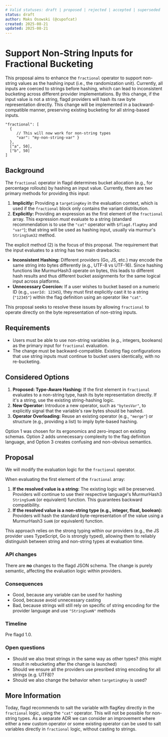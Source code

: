 ```yaml
---
# Valid statuses: draft | proposed | rejected | accepted | superseded
status: draft
author: Maks Osowski (@cupofcat)
created: 2025-08-21
updated: 2025-08-21
---
```


# Support Non-String Inputs for Fractional Bucketing

<!--
This section should be one or two paragraphs that just explains what the goal of this decision is going to be, but without diving too deeply into the "why", "why now", "how", etc.
Ensure anyone opening the document will form a clear understanding of the intent from reading this paragraph(s).
-->
This proposal aims to enhance the `fractional` operator to support non-string values as the hashing input (i.e., the randomization unit). Currently, all inputs are coerced to strings before hashing, which can lead to inconsistent bucketing across different provider implementations. By this change, if the input value is not a string, flagd providers will hash its raw byte representation directly. This change will be implemented in a backward-compatible manner, preserving existing bucketing for all string-based inputs.

```
"fractional": [
  {
     // This will now work for non-string types
     "var": "my-non-string-var" }
  },
  ["a", 50],
  ["b", 50]
]
```

## Background

The `fractional` operator in flagd determines bucket allocation (e.g., for percentage rollouts) by hashing an input value. Currently, there are two primary methods for providing this input:

1.  **Implicitly:** Providing a `targetingKey` in the evaluation context, which is used if the `fractional` block only contains the variant distribution.
1. **Explicitly:** Providing an expression as the first element of the `fractional` array. This expression *must* evaluate to a string (standard recommendation is to use the `"cat"` operator with `$flagd.flagKey` and `"var"`); that string will be used as hashing input, usually via murmur's `StringSum32` method.

The explicit method (2) is the focus of this proposal. The requirement that the input evaluates to a string has two main drawbacks:

*   **Inconsistent Hashing:** Different providers (Go, JS, etc.) may encode the same string into bytes differently (e.g., UTF-8 vs UTF-16). Since hashing functions like MurmurHash3 operate on bytes, this leads to different hash results and thus different bucket assignments for the same logical input across platforms.
*   **Unnecessary Coercion:** If a user wishes to bucket based on a numeric ID (e.g., `userId: 12345`), they must first explicitly cast it to a string (`"12345"`) within the flag definition using an operator like `"cat"`.

This proposal seeks to resolve these issues by allowing `fractional` to operate directly on the byte representation of non-string inputs.

## Requirements

*   Users must be able to use non-string variables (e.g., integers, booleans) as the primary input for `fractional` evaluation.
*   The change must be backward-compatible. Existing flag configurations that use string inputs must continue to bucket users identically, with no re-bucketing.

## Considered Options

1.  **Proposed: Type-Aware Hashing:** If the first element in `fractional` evaluates to a non-string type, hash its byte representation directly. If it's a string, use the existing string-hashing logic.
1.  **New Operator:** Introduce a new operator, such as `"bytesVar"`, to explicitly signal that the variable's raw bytes should be hashed.
1.  **Operator Overloading:** Reuse an existing operator (e.g., `"merge"`) or structure (e.g., providing a list) to imply byte-based hashing.

Option 1 was chosen for its ergonomics and zero-impact on existing schemas. Option 2 adds unnecessary complexity to the flag definition language, and Option 3 creates confusing and non-obvious semantics.

## Proposal

We will modify the evaluation logic for the `fractional` operator.

When evaluating the first element of the `fractional` array:
1.  **If the resolved value is a string:** The existing logic will be preserved. Providers will continue to use their respective language's MurmurHash3 `StringSumN` (or equivalent) function. This guarantees backward compatibility.
2.  **If the resolved value is a non-string type (e.g., integer, float, boolean):** Providers will hash the standard byte-representation of the value using a MurmurHash3 `SumN` (or equivalent) function.

This approach relies on the strong typing within our providers (e.g., the JS provider uses TypeScript, Go is strongly typed), allowing them to reliably distinguish between string and non-string types at evaluation time.

### API changes
There are **no** changes to the flagd JSON schema. The change is purely semantic, affecting the evaluation logic within providers.

### Consequences

* Good, because any variable can be used for hashing
* Good, because avoid unnecessary casting
* Bad, because strings will still rely on specific of string encoding for the provider language and use `"StringSumN"` methods

### Timeline

Pre flagd 1.0.

### Open questions

* Should we also treat strings in the same way as other types? (this might result in rebucketing after the change is launched)
* Should we ensure all the providers use presribed string encoding for all strings (e.g. UTF8)?
* Should we also change the behavior when `targetingKey` is used?

## More Information

Today, flagd recommends to salt the variable with flagKey directly in the `fractional` logic, using the `"cat"` operator. This will not be possible for non-string types. As a separate ADR we can consider an improvement where either a new custom operator or some existing operator can be used to salt variables directly in `fractional` logic, without casting to strings.
